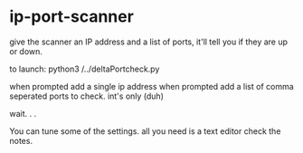# ip-port-scanner
give the scanner an IP address and a list of ports, it'll tell you if they are up or down.

to launch:
python3 /../deltaPortcheck.py

when prompted add a single ip address
<enter>
when prompted add a list of comma seperated ports to check.  int's only (duh)

wait. . .

You can tune some of the settings.  all you need is a text editor  check the notes.
